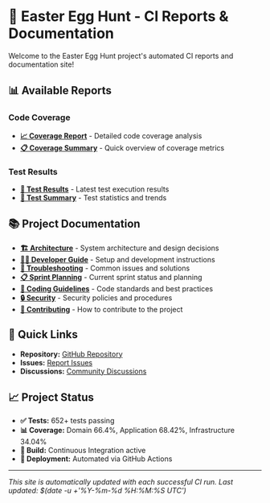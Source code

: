 # 🎯 Easter Egg Hunt - CI Reports & Documentation

Welcome to the Easter Egg Hunt project's automated CI reports and documentation site!

## 📊 Available Reports

### Code Coverage
- **[📈 Coverage Report](./coverage/index.html)** - Detailed code coverage analysis
- **[📋 Coverage Summary](./coverage/Summary.md)** - Quick overview of coverage metrics

### Test Results
- **[🧪 Test Results](./test-results/)** - Latest test execution results
- **[📄 Test Summary](./test-results/)** - Test statistics and trends

## 📚 Project Documentation

- **[🏗️ Architecture](./architecture.html)** - System architecture and design decisions
- **[👨‍💻 Developer Guide](./developer-guide.html)** - Setup and development instructions
- **[🔧 Troubleshooting](./troubleshooting.html)** - Common issues and solutions
- **[📋 Sprint Planning](./sprint-planning.html)** - Current sprint status and planning
- **[📖 Coding Guidelines](./coding-guidelines.html)** - Code standards and best practices
- **[🔒 Security](./security.html)** - Security policies and procedures
- **[📝 Contributing](./contributing.html)** - How to contribute to the project

## 🚀 Quick Links

- **Repository:** [GitHub Repository](https://github.com/mcnilz/easteregghunt)
- **Issues:** [Report Issues](https://github.com/mcnilz/easteregghunt/issues)
- **Discussions:** [Community Discussions](https://github.com/mcnilz/easteregghunt/discussions)

## 📈 Project Status

- **✅ Tests:** 652+ tests passing
- **📊 Coverage:** Domain 66.4%, Application 68.42%, Infrastructure 34.04%
- **🔧 Build:** Continuous Integration active
- **🚀 Deployment:** Automated via GitHub Actions

---

*This site is automatically updated with each successful CI run. Last updated: $(date -u +'%Y-%m-%d %H:%M:%S UTC')*

